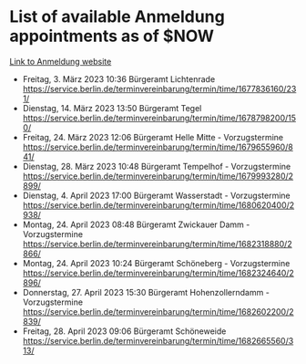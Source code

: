 # List of available Anmeldung appointments as of $NOW
[Link to Anmeldung website](https://service.berlin.de/terminvereinbarung/termin/tag.php?termin=1&anliegen[]=120686&dienstleisterlist=122210,122217,327316,122219,327312,122227,327314,122231,327346,122243,327348,122254,122252,329742,122260,329745,122262,329748,122271,327278,122273,327274,122277,327276,330436,122280,327294,122282,327290,122284,327292,122291,327270,122285,327266,122286,327264,122296,327268,150230,329760,122297,327286,122294,327284,122312,329763,122314,329775,122304,327330,122311,327334,122309,327332,317869,122281,327352,122279,329772,122283,122276,327324,122274,327326,122267,329766,122246,327318,122251,327320,122257,327322,122208,327298,122226,327300&herkunft=http%3A%2F%2Fservice.berlin.de%2Fdienstleistung%2F120686%2F)
- Freitag, 3. März 2023 10:36 Bürgeramt Lichtenrade https://service.berlin.de/terminvereinbarung/termin/time/1677836160/231/
- Dienstag, 14. März 2023 13:50 Bürgeramt Tegel https://service.berlin.de/terminvereinbarung/termin/time/1678798200/150/
- Freitag, 24. März 2023 12:06 Bürgeramt Helle Mitte - Vorzugstermine https://service.berlin.de/terminvereinbarung/termin/time/1679655960/841/
- Dienstag, 28. März 2023 10:48 Bürgeramt Tempelhof - Vorzugstermine https://service.berlin.de/terminvereinbarung/termin/time/1679993280/2899/
- Dienstag, 4. April 2023 17:00 Bürgeramt Wasserstadt - Vorzugstermine https://service.berlin.de/terminvereinbarung/termin/time/1680620400/2938/
- Montag, 24. April 2023 08:48 Bürgeramt Zwickauer Damm - Vorzugstermine https://service.berlin.de/terminvereinbarung/termin/time/1682318880/2866/
- Montag, 24. April 2023 10:24 Bürgeramt Schöneberg - Vorzugstermine https://service.berlin.de/terminvereinbarung/termin/time/1682324640/2896/
- Donnerstag, 27. April 2023 15:30 Bürgeramt Hohenzollerndamm - Vorzugstermine https://service.berlin.de/terminvereinbarung/termin/time/1682602200/2839/
- Freitag, 28. April 2023 09:06 Bürgeramt Schöneweide https://service.berlin.de/terminvereinbarung/termin/time/1682665560/313/
